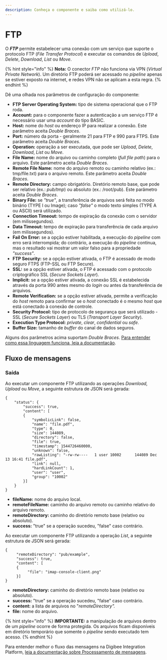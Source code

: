 ```yaml
---
description: Conheça o componente e saiba como utilizá-lo.
---
```


# FTP

O _**FTP**_ permite estabelecer uma conexão com um serviço que suporte o protocolo FTP (_File Transfer Protocol_) e executar os comandos de _Upload_, _Delete_, _Download_, _List_ ou _Move_.

{% hint style="info" %}
**Nota:** O conector _FTP_ não funciona via VPN (_Virtual Private Network_). Um diretório FTP poderá ser acessado no _pipeline_ apenas se estiver exposto na internet, e redes VPN não se aplicam a esta regra.
{% endhint %}

Dê uma olhada nos parâmetros de configuração do componente:

* **FTP Server Operating System:** tipo de sistema operacional que o FTP roda.
* **Account:** para o componente fazer a autenticação a um serviço FTP é necessário usar uma _account_ do tipo BASIC.
* **Host:** nome do _host_ ou endereço IP para realizar a conexão. Este parâmetro aceita _Double Braces_.
* **Port:** número da porta - geralmente 21 para FTP e 990 para FTPS. Este parâmetro aceita _Double Braces_.
* **Operation:** operação a ser executada, que pode ser _Upload_, _Delete_, _Download_, _List_ ou _Move_.
* **File Name:** nome do arquivo ou caminho completo (_full file path_) para o arquivo. Este parâmetro aceita _Double Braces_.
* **Remote File Name:** nome do arquivo remoto ou caminho relativo (ex.: tmp/file.txt) para o arquivo remoto. Este parâmetro aceita _Double Braces_.
* **Remote Directory:** campo obrigatório. Diretório remoto base, que pode ser relativo (ex.: _pub/tmp_) ou absoluto (ex.: /root/pub). Este parâmetro aceita _Double Braces_.
* **Binary File:** se _"true"_, a transferência de arquivos será feita no modo binário (TYPE I ou Image); caso _"false"_ o modo texto simples (TYPE A ou ASCII) será utilizado.
* **Connection Timeout:** tempo de expiração da conexão com o servidor (em milissegundos).
* **Data Timeout:** tempo de expiração para transferência de cada arquivo (em milissegundos).
* **Fail On Error:** se a opção estiver habilitada, a execução do _pipeline_ com erro será interrompida; do contrário, a execução do _pipeline_ continua, mas o resultado vai mostrar um valor falso para a propriedade _"success"_.
* **FTP Security:** se a opção estiver ativada, o FTP é acessado de modo seguro FTPS (FTP-SSL ou FTP Secure).
* **SSL:** se a opção estiver ativada, o FTP é acessado com o protocolo criptográfico SSL (_Secure Sockets Layer_).
* **Implicit:** se a opção estiver ativada, a conexão SSL é estabelecida através da porta 990 antes mesmo do _login_ ou antes da transferência de arquivos.
* **Remote Verification:** se a opção estiver ativada, permite a verificação do _host_ remoto para confirmar se o _host_ conectado é o mesmo _host_ que está conectado à conexão de controle.
* **Security Protocol:** tipo de protocolo de segurança que será utilizado - SSL (_Secure Sockets Layer_) ou TLS (_Transport Layer Security_).
* **Execution Type Protocol:** _private_, _clear_, _confidential_ ou _safe_.
* **Buffer Size:** tamanho de _buffer_ do canal de dados seguros.

Alguns dos parâmetros acima suportam _Double Braces_. [Para entender como essa linguagem funciona, leia a documentação](../../build/double-braces/).

## Fluxo de mensagens <a href="#fluxo-de-mensagens" id="fluxo-de-mensagens"></a>

### Saída <a href="#sada" id="sada"></a>

Ao executar um componente FTP utilizando as operações _Download, Upload_ ou _Move_, a seguinte estrutura de JSON será gerada:

```
{
    "status": {
        "success": true,
        "content": [
        {
            "symbolicLink": false,
            "name": "file.pdf",
            "type": 0,
            "size": 144089,
            "directory": false,
            "file": true,
            "timestamp": 1544726460000,
            "unknown": false,
            "rawListing": "-rw-rw----   1 user 10002      144089 Dec 13 16:41 file.pdf",
            "link": null,
            "hardLinkCount": 1,
            "user": "user",
            "group": "10002"
        }]
    }
}

```

* **fileName:** nome do arquivo local.
* **remoteFileName:** caminho do arquivo remoto ou caminho relativo do arquivo remoto.
* **remoteDirectory:** caminho do diretório remoto base (relativo ou absoluto).
* **success:** "true" se a operação sucedeu, "false" caso contrário.

Ao executar um componente FTP utilizando a operação _List_, a seguinte estrutura de JSON será gerada:

```
{
     "remoteDirectory": "pub/example",
     "success": true,
     "content": [
     {
          "file": "imap-console-client.png"
     }]
}
```

* **remoteDirectory:** caminho do diretório remoto base (relativo ou absoluto).
* **success:** "true" se a operação sucedeu, "false" caso contrário.
* **content:** a lista de arquivos no "_remoteDirectory"._
* **file:** nome do arquivo.

{% hint style="info" %}
**IMPORTANTE:** a manipulação de arquivos dentro de um _pipeline_ ocorre de forma protegida. Os arquivos ficam disponíveis em diretório temporário que somente o _pipeline_ sendo executado tem acesso.
{% endhint %}

Para entender melhor o fluxo das mensagens na Digibee Integration Platform, [leia a documentação sobre Processamento de mensagens](../../build/pipelines/processamento-de-mensagens.md).
